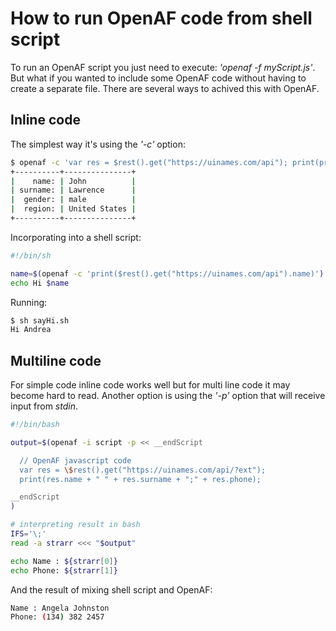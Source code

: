 # How to run OpenAF code from shell script

To run an OpenAF script you just need to execute: _'openaf -f myScript.js'_. But what if you wanted to include some OpenAF code without having to create a separate file. There are several ways to achived this with OpenAF.

## Inline code

The simplest way it's using the _'-c'_ option:

````bash
$ openaf -c 'var res = $rest().get("https://uinames.com/api"); print(printMap(res, void 0, "plain", true))'
+----------+---------------+
|    name: | John          |
| surname: | Lawrence      |
|  gender: | male          |
|  region: | United States |
+----------+---------------+
````

Incorporating into a shell script:

````bash
#!/bin/sh

name=$(openaf -c 'print($rest().get("https://uinames.com/api").name)')
echo Hi $name
````

Running:

````bash
$ sh sayHi.sh
Hi Andrea
````

## Multiline code

For simple code inline code works well but for multi line code it may become hard to read. Another option is using the _'-p'_ option that will receive input from _stdin_.

````bash
#!/bin/bash

output=$(openaf -i script -p << __endScript

  // OpenAF javascript code
  var res = \$rest().get("https://uinames.com/api/?ext");
  print(res.name + " " + res.surname + ";" + res.phone);

__endScript
)

# interpreting result in bash
IFS='\;'
read -a strarr <<< "$output"

echo Name : ${strarr[0]}
echo Phone: ${strarr[1]}
````

And the result of mixing shell script and OpenAF:

````bash
Name : Angela Johnston
Phone: (134) 382 2457
````
